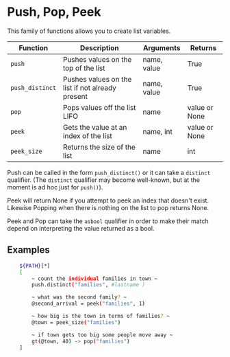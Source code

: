 
# Push, Pop, Peek

This family of functions allows you to create list variables.

| Function       | Description                                  | Arguments     | Returns       |
|----------------|----------------------------------------------|---------------|---------------|
| `push`         | Pushes values on the top of the list         | name, value   | True          |
| `push_distinct`| Pushes values on the list if not already present | name, value | True        |
| `pop`          | Pops values off the list LIFO                | name          | value or None |
| `peek`         | Gets the value at an index of the list       | name, int     | value or None |
| `peek_size`    | Returns the size of the list                 | name          | int           |

Push can be called in the form `push_distinct()` or it can take a `distinct` qualifier. (The `distinct` qualifier may become well-known, but at the moment is ad hoc just for `push()`).

Peek will return None if you attempt to peek an index that doesn't exist. Likewise Popping when there is nothing on the list to pop returns None.

Peek and Pop can take the `asbool` qualifier in order to make their match depend on interpreting the value returned as a bool.


## Examples

```bash
    ${PATH}[*]
    [
        ~ count the individual families in town ~
        push.distinct("families", #lastname )

        ~ what was the second family? ~
        @second_arrival = peek("families", 1)

        ~ how big is the town in terms of families? ~
        @town = peek_size("families")

        ~ if town gets too big some people move away ~
        gt(@town, 40) -> pop("families")
    ]
```



